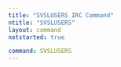 ```yaml
---
title: "SVSLUSERS IRC Command"
ntitle: "SVSLUSERS"
layout: command
notstarted: true

command: SVSLUSERS
---
```

